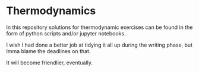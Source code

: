 # Thermodynamics

In this repository solutions for thermodynamic exercises can be found in the form of python scripts and/or jupyter notebooks.

I wish I had done a better job at tidying it all up during the writing phase, but Imma blame the deadlines on that.

It will become friendlier, eventually.
